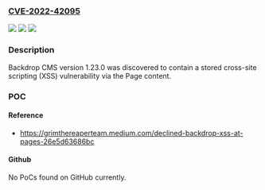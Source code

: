 ### [CVE-2022-42095](https://cve.mitre.org/cgi-bin/cvename.cgi?name=CVE-2022-42095)
![](https://img.shields.io/static/v1?label=Product&message=n%2Fa&color=blue)
![](https://img.shields.io/static/v1?label=Version&message=n%2Fa&color=blue)
![](https://img.shields.io/static/v1?label=Vulnerability&message=n%2Fa&color=brighgreen)

### Description

Backdrop CMS version 1.23.0 was discovered to contain a stored cross-site scripting (XSS) vulnerability via the Page content.

### POC

#### Reference
- https://grimthereaperteam.medium.com/declined-backdrop-xss-at-pages-26e5d63686bc

#### Github
No PoCs found on GitHub currently.

